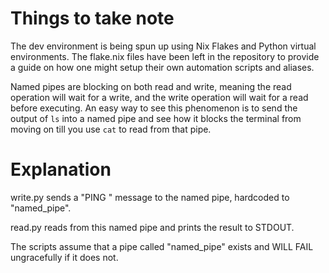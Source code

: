 # Things to take note
The dev environment is being spun up using Nix Flakes and Python virtual environments. The flake.nix files have been left in the repository to provide a guide on how one might setup their own automation scripts and aliases.

Named pipes are blocking on both read and write, meaning the read operation will wait for a write, and the write operation will wait for a read before executing. An easy way to see this phenomenon is to send the output of `ls` into a named pipe and see how it blocks the terminal from moving on till you use `cat` to read from that pipe.

# Explanation
write.py sends a "PING <n>" message to the named pipe, hardcoded to "named_pipe". 

read.py reads from this named pipe and prints the result to STDOUT. 

The scripts assume that a pipe called "named_pipe" exists and WILL FAIL ungracefully if it does not.
